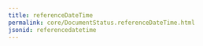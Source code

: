 ```yaml
---
title: referenceDateTime
permalink: core/DocumentStatus.referenceDateTime.html
jsonid: referencedatetime
---
```

